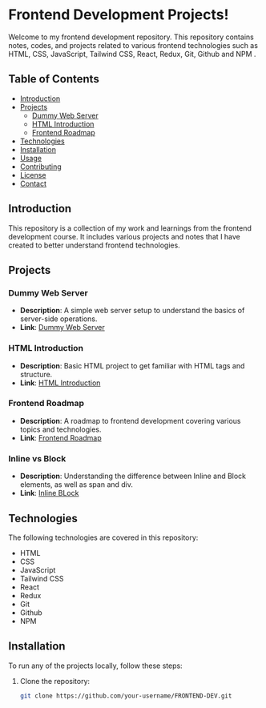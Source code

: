 # Frontend Development Projects!

Welcome to my frontend development repository. This repository contains notes, codes, and projects related to various frontend technologies such as HTML, CSS, JavaScript, Tailwind CSS, React, Redux, Git, Github and NPM .

## Table of Contents
- [Introduction](#introduction)
- [Projects](#projects)
  - [Dummy Web Server](#dummy-web-server)
  - [HTML Introduction](#html-introduction)
  - [Frontend Roadmap](#frontend-roadmap)
- [Technologies](#technologies)
- [Installation](#installation)
- [Usage](#usage)
- [Contributing](#contributing)
- [License](#license)
- [Contact](#contact)

## Introduction
This repository is a collection of my work and learnings from the frontend development course. It includes various projects and notes that I have created to better understand frontend technologies.

## Projects
### Dummy Web Server
- **Description**: A simple web server setup to understand the basics of server-side operations.
- **Link**: [Dummy Web Server](link-to-project)

### HTML Introduction
- **Description**: Basic HTML project to get familiar with HTML tags and structure.
- **Link**: [HTML Introduction](https://saikatdhibar-portfolio.netlify.app/)

### Frontend Roadmap
- **Description**: A roadmap to frontend development covering various topics and technologies.
- **Link**: [Frontend Roadmap](https://frontend-roadmap-saiky-111.netlify.app/)

### Inline vs Block
- **Description**: Understanding the difference between Inline and Block elements, as well as span and div.
- **Link**: [Inline BLock](https://dummy-inline-block-saiky-111.netlify.app/)

## Technologies
The following technologies are covered in this repository:
- HTML
- CSS
- JavaScript
- Tailwind CSS
- React
- Redux
- Git
- Github
- NPM

## Installation
To run any of the projects locally, follow these steps:
1. Clone the repository:
   ```bash
   git clone https://github.com/your-username/FRONTEND-DEV.git
